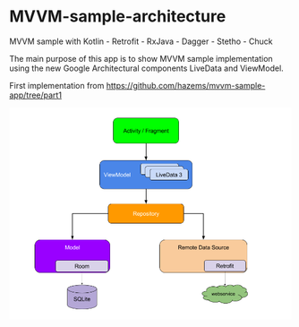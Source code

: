 # MVVM-sample-architecture
MVVM sample with Kotlin - Retrofit - RxJava - Dagger - Stetho - Chuck

The main purpose of this app is to show MVVM sample implementation using the new Google Architectural
components LiveData and ViewModel.

First implementation from https://github.com/hazems/mvvm-sample-app/tree/part1


 ![Architecture](images/google.png)
